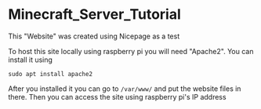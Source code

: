 # Minecraft_Server_Tutorial

This "Website" was created using Nicepage as a test

To host this site locally using raspberry pi you will need "Apache2". You can install it using
```
sudo apt install apache2
```

After you installed it you can go to ```/var/www/``` and put the website files in there. Then you can access the site using raspberry pi's IP address
